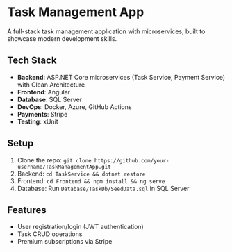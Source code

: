 # Task Management App
A full-stack task management application with microservices, built to showcase modern development skills.

## Tech Stack
- **Backend**: ASP.NET Core microservices (Task Service, Payment Service) with Clean Architecture
- **Frontend**: Angular
- **Database**: SQL Server
- **DevOps**: Docker, Azure, GitHub Actions
- **Payments**: Stripe
- **Testing**: xUnit

## Setup
1. Clone the repo: `git clone https://github.com/your-username/TaskManagementApp.git`
2. Backend: `cd TaskService && dotnet restore`
3. Frontend: `cd Frontend && npm install && ng serve`
4. Database: Run `Database/TaskDb/SeedData.sql` in SQL Server

## Features
- User registration/login (JWT authentication)
- Task CRUD operations
- Premium subscriptions via Stripe
